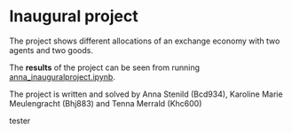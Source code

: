 # Inaugural project

The project shows different allocations of an exchange economy with two agents and two goods. 

The **results** of the project can be seen from running [anna_inauguralproject.ipynb](anna_inauguralproject.ipynb).

The project is written and solved by Anna Stenild (Bcd934), Karoline Marie Meulengracht (Bhj883) and Tenna Merrald (Khc600)

tester